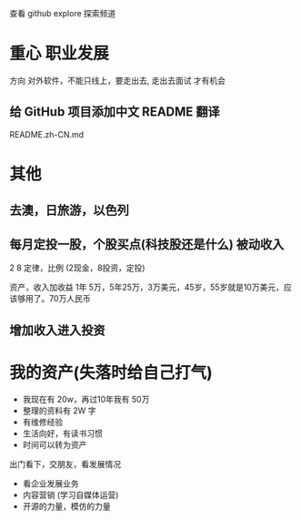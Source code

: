 查看 github  explore  探索频道

# 重心 职业发展

方向 对外软件，不能只线上，要走出去,
走出去面试 才有机会

## 给 GitHub 项目添加中文 README 翻译

README.zh-CN.md


# 其他
## 去澳，日旅游，以色列

## 每月定投一股，个股买点(科技股还是什么) 被动收入

2 8 定律，比例 (2现金，8投资，定投)

资产，收入加收益  1年 5万，5年25万，3万美元，45岁，55岁就是10万美元，应该够用了。70万人民币

## 增加收入进入投资

# 我的资产(失落时给自己打气)

- 我现在有 20w，再过10年我有 50万
- 整理的资料有 2W 字
- 有维修经验
- 生活向好，有读书习惯
- 时间可以转为资产

出门看下，交朋友，看发展情况
- 看企业发展业务
- 内容营销 (学习自媒体运营)
- 开源的力量，模仿的力量